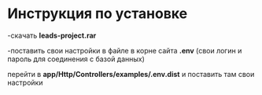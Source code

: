 # Инструкция по установке
<p>-скачать <strong>leads-project.rar</strong><p>
<p>-поставить свои настройки в файле в корне сайта <strong style="font-style:terminal">.env</strong> (свои логин и пароль для соединения с базой данных)</p>
<p>перейти в <strong>app/Http/Controllers/examples/.env.dist</strong> и поставить там свои настройки</p>
